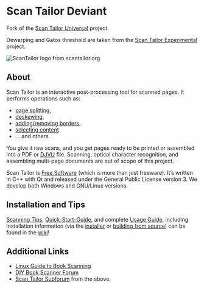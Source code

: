 # Scan Tailor Deviant
Fork of the [Scan Tailor Universal](https://github.com/trufanov-nok/scantailor-universal) project.

Dewarping and Gatos threshold are taken from the [Scan Tailor Experimental](https://github.com/ImageProcessing-ElectronicPublications/scantailor-experimental) project.

![ScanTailor logo from scantailor.org](https://scantailor.org/wp-content/uploads/2021/05/1200px-Scan_Tailor_-_Logo.svg_-300x288.png)

## About ##

Scan Tailor is an interactive post-processing tool for scanned pages. 
It performs operations such as:
  - [page splitting](https://github.com/trufanov-nok/scantailor-universal/wiki/Split-Pages), 
  - [deskewing](https://github.com/trufanov-nok/scantailor-universal/wiki/Deskew), 
  - [adding/removing borders](https://github.com/trufanov-nok/scantailor-universal/wiki/Page-Layout), 
  - [selecting content](https://github.com/trufanov-nok/scantailor-universal/wiki/Select-Content) 
  - ... and others. 
  
You give it raw scans, and you get pages ready to be printed or assembled into a PDF 
  or [DJVU](http://elpa.gnu.org/packages/djvu.html) file. Scanning, optical character recognition, 
  and assembling multi-page documents are out of scope of this project.

Scan Tailor is [Free Software](https://www.gnu.org/philosophy/free-sw.html) (which is more than just freeware). 
  It’s written in C++ with Qt and released under the General Public License version 3. 
  We develop both Windows and GNU/Linux versions.

## Installation and Tips
  
  [Scanning Tips](https://github.com/trufanov-nok/scantailor-universal/wiki/Tips-for-Scanning), 
  [Quick-Start-Guide](https://github.com/trufanov-nok/scantailor-universal/wiki/Quick-Start-Guide), and complete 
  [Usage Guide](https://github.com/trufanov-nok/scantailor-universal/wiki/User-Guide), including installation information 
  (via the [installer](https://github.com/trufanov-nok/scantailor-universal/wiki/User-Guide#installation-and-first-start) or 
  [building from source](https://github.com/trufanov-nok/scantailor-universal/wiki/Building-from-Source-Code-on-Linux-and-Mac-OS-X))
  can be found in the [wiki](https://github.com/trufanov-nok/scantailor-universal/wiki/)!

## Additional Links 

- [Linux Guide to Book Scanning](https://natecraun.net/articles/linux-guide-to-book-scanning.html)
- [DIY Book Scanner Forum](http://diybookscanner.org/forum/)
- [Scan Tailor Subforum](http://diybookscanner.org/forum/viewforum.php?f=21) from the above.
